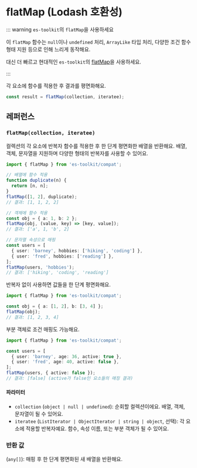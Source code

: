 # flatMap (Lodash 호환성)

::: warning `es-toolkit`의 `flatMap`을 사용하세요

이 `flatMap` 함수는 `null`이나 `undefined` 처리, `ArrayLike` 타입 처리, 다양한 조건 함수 형태 지원 등으로 인해 느리게 동작해요.

대신 더 빠르고 현대적인 `es-toolkit`의 [flatMap](../../array/flatMap.md)을 사용하세요.

:::

각 요소에 함수를 적용한 후 결과를 평면화해요.

```typescript
const result = flatMap(collection, iteratee);
```

## 레퍼런스

### `flatMap(collection, iteratee)`

컬렉션의 각 요소에 반복자 함수를 적용한 후 한 단계 평면화한 배열을 반환해요. 배열, 객체, 문자열을 지원하며 다양한 형태의 반복자를 사용할 수 있어요.

```typescript
import { flatMap } from 'es-toolkit/compat';

// 배열에 함수 적용
function duplicate(n) {
  return [n, n];
}
flatMap([1, 2], duplicate);
// 결과: [1, 1, 2, 2]

// 객체에 함수 적용
const obj = { a: 1, b: 2 };
flatMap(obj, (value, key) => [key, value]);
// 결과: ['a', 1, 'b', 2]

// 문자열 속성으로 매핑
const users = [
  { user: 'barney', hobbies: ['hiking', 'coding'] },
  { user: 'fred', hobbies: ['reading'] },
];
flatMap(users, 'hobbies');
// 결과: ['hiking', 'coding', 'reading']
```

반복자 없이 사용하면 값들을 한 단계 평면화해요.

```typescript
import { flatMap } from 'es-toolkit/compat';

const obj = { a: [1, 2], b: [3, 4] };
flatMap(obj);
// 결과: [1, 2, 3, 4]
```

부분 객체로 조건 매핑도 가능해요.

```typescript
import { flatMap } from 'es-toolkit/compat';

const users = [
  { user: 'barney', age: 36, active: true },
  { user: 'fred', age: 40, active: false },
];
flatMap(users, { active: false });
// 결과: [false] (active가 false인 요소들의 매칭 결과)
```

#### 파라미터

- `collection` (`object | null | undefined`): 순회할 컬렉션이에요. 배열, 객체, 문자열이 될 수 있어요.
- `iteratee` (`ListIterator | ObjectIterator | string | object`, 선택): 각 요소에 적용할 반복자예요. 함수, 속성 이름, 또는 부분 객체가 될 수 있어요.

### 반환 값

(`any[]`): 매핑 후 한 단계 평면화된 새 배열을 반환해요.
